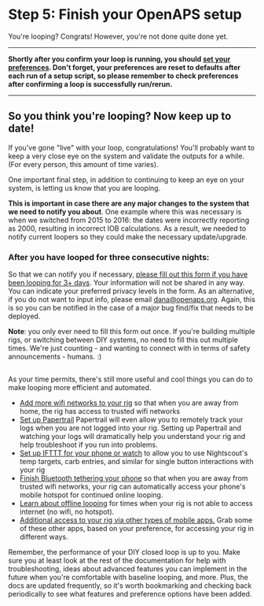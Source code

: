 # Step 5: Finish your OpenAPS setup

You're looping? Congrats! However, you're not done quite done yet. 

****************
**Shortly after you confirm your loop is running, you should [set your preferences](<../Usage and maintenance/preferences-and-safety-settings>).  Don't forget, your preferences are reset to defaults after each run of a setup script, so please remember to check preferences after confirming a loop is successfully run/rerun.**
*******************

## So you think you're looping? Now keep up to date!

If you've gone "live" with your loop, congratulations! You'll probably want to keep a very close eye on the system and validate the outputs for a while. (For every person, this amount of time varies).

One important final step, in addition to continuing to keep an eye on your system, is letting us know that you are looping.

**This is important in case there are any major changes to the system that we need to notify you about**. One example where this was necessary is when we switched from 2015 to 2016: the dates were incorrectly reporting as 2000, resulting in incorrect IOB calculations. As a result, we needed to notify current loopers so they could make the necessary update/upgrade.

### After you have looped for three consecutive nights:

So that we can notify you if necessary, [please fill out this form if you have been looping for 3+ days](http://bit.ly/nowlooping). Your information will not be shared in any way. You can indicate your preferred privacy levels in the form. As an alternative, if you do not want to input info, please email dana@openaps.org. Again, this is so you can be notified in the case of a major bug find/fix that needs to be deployed.

**Note**: you only ever need to fill this form out once. If you're building multiple rigs, or switching between DIY systems, no need to fill this out multiple times. We're just counting - and wanting to connect with in terms of safety announcements - humans. :) 

## 

As your time permits, there's still more useful and cool things you can do to make looping more efficient and automated.

* [Add more wifi networks to your rig](<../Usage and maintenance/Wifi/on-the-go-wifi-adding>) so that when you are away from home, the rig has access to trusted wifi networks
* [Set up Papertrail](<../Usage and maintenance/monitoring-openaps#papertrail-remote-monitoring-of-openaps-logs-recommended>) Papertrail will even allow you to remotely track your logs when you are not logged into your rig. Setting up Papertrail and watching your logs will dramatically help you understand your rig and help troubleshoot if you run into problems.
* [Set up IFTTT for your phone or watch](<../Customize-Iterate/ifttt-integration>) to allow you to use Nightscout's temp targets, carb entries, and similar for single button interactions with your rig
* [Finish Bluetooth tethering your phone](<../Usage and maintenance/Wifi/bluetooth-tethering-edison>) so that when you are away from trusted wifi networks, your rig can automatically access your phone's mobile hotspot for continued online looping. 
* [Learn about offline looping](<../Customize-Iterate/offline-looping-and-monitoring>) for times when your rig is not able to access internet (no wifi, no hotspot).
* [Additional access to your rig via other types of mobile apps.](<../Customize-Iterate/useful-mobile-apps>) Grab some of these other apps, based on your preference, for accessing your rig in different ways. 

Remember, the performance of your DIY closed loop is up to you. Make sure you at least look at the rest of the documentation for help with troubleshooting, ideas about advanced features you can implement in the future when you're comfortable with baseline looping, and more. Plus, the docs are updated frequently, so it's worth bookmarking and checking back periodically to see what features and preference options have been added. 


